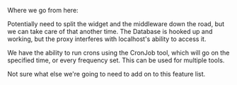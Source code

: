 Where we go from here:

Potentially need to split the widget and the middleware down the road, but we can take care of that another time. The Database is hooked up and working, but the proxy interferes with localhost's ability to access it.

We have the ability to run crons using the CronJob tool, which will go on the specified time, or every frequency set. This can be used for multiple tools.

Not sure what else we're going to need to add on to this feature list.